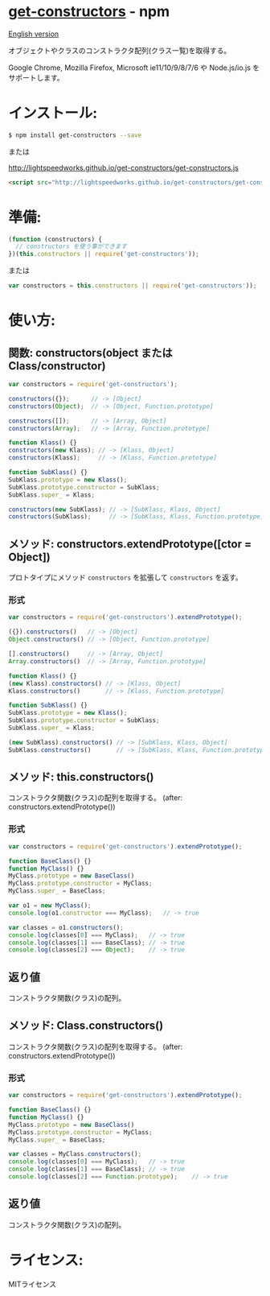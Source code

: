[get-constructors](https://www.npmjs.org/package/get-constructors) - npm
====

[English version](README.md#readme)

  オブジェクトやクラスのコンストラクタ配列(クラス一覧)を取得する。

  Google Chrome, Mozilla Firefox, Microsoft ie11/10/9/8/7/6 や Node.js/io.js をサポートします。

# インストール:

```bash
$ npm install get-constructors --save
```

または

http://lightspeedworks.github.io/get-constructors/get-constructors.js

```html
<script src="http://lightspeedworks.github.io/get-constructors/get-constructors.js"></script>
```

# 準備:

```js
(function (constructors) {
  // constructors を使う事ができます
})(this.constructors || require('get-constructors'));
```

または

```js
var constructors = this.constructors || require('get-constructors'));
```

# 使い方:

## 関数: constructors(object または Class/constructor)

```js
var constructors = require('get-constructors');

constructors({});      // -> [Object]
constructors(Object);  // -> [Object, Function.prototype]

constructors([]);      // -> [Array, Object]
constructors(Array);   // -> [Array, Function.prototype]

function Klass() {}
constructors(new Klass); // -> [Klass, Object]
constructors(Klass);     // -> [Klass, Function.prototype]

function SubKlass() {}
SubKlass.prototype = new Klass();
SubKlass.prototype.constructor = SubKlass;
SubKlass.super_ = Klass;

constructors(new SubKlass); // -> [SubKlass, Klass, Object]
constructors(SubKlass);     // -> [SubKlass, Klass, Function.prototype]
```

## メソッド: constructors.extendPrototype([ctor = Object])

  プロトタイプにメソッド `constructors` を拡張して `constructors` を返す。

### 形式

```js
var constructors = require('get-constructors').extendPrototype();

({}).constructors()   // -> [Object]
Object.constructors() // -> [Object, Function.prototype]

[].constructors()     // -> [Array, Object]
Array.constructors()  // -> [Array, Function.prototype]

function Klass() {}
(new Klass).constructors() // -> [Klass, Object]
Klass.constructors()       // -> [Klass, Function.prototype]

function SubKlass() {}
SubKlass.prototype = new Klass();
SubKlass.prototype.constructor = SubKlass;
SubKlass.super_ = Klass;

(new SubKlass).constructors() // -> [SubKlass, Klass, Object]
SubKlass.constructors()       // -> [SubKlass, Klass, Function.prototype]
```

## メソッド: this.constructors()

  コンストラクタ関数(クラス)の配列を取得する。
  (after: constructors.extendPrototype())

### 形式

```js
var constructors = require('get-constructors').extendPrototype();

function BaseClass() {}
function MyClass() {}
MyClass.prototype = new BaseClass()
MyClass.prototype.constructor = MyClass;
MyClass.super_ = BaseClass;

var o1 = new MyClass();
console.log(o1.constructor === MyClass);   // -> true

var classes = o1.constructors();
console.log(classes[0] === MyClass);   // -> true
console.log(classes[1] === BaseClass); // -> true
console.log(classes[2] === Object);    // -> true
```

## 返り値

  コンストラクタ関数(クラス)の配列。

## メソッド: Class.constructors()

  コンストラクタ関数(クラス)の配列を取得する。
  (after: constructors.extendPrototype())

### 形式

```js
var constructors = require('get-constructors').extendPrototype();

function BaseClass() {}
function MyClass() {}
MyClass.prototype = new BaseClass()
MyClass.prototype.constructor = MyClass;
MyClass.super_ = BaseClass;

var classes = MyClass.constructors();
console.log(classes[0] === MyClass);   // -> true
console.log(classes[1] === BaseClass); // -> true
console.log(classes[2] === Function.prototype);    // -> true
```

## 返り値

  コンストラクタ関数(クラス)の配列。

# ライセンス:

  MITライセンス

